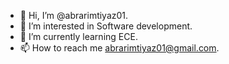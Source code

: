 - 👋 Hi, I’m @abrarimtiyaz01.
- 👀 I’m interested in Software development. 
- 🌱 I’m currently learning ECE.
- 📫 How to reach me abrarimtiyaz01@gmail.com.

<!---
abrarimtiyaz01/abrarimtiyaz01 is a ✨ special ✨ repository because its `README.md` (this file) appears on your GitHub profile.
You can click the Preview link to take a look at your changes.
--->
